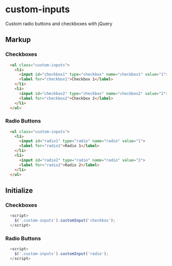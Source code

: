 # custom-inputs


Custom radio buttons and checkboxes with jQuery

## Markup

### Checkboxes

``` html
  <ul class="custom-inputs">
    <li>
      <input id="checkbox1" type="checkbox" name="checkbox1" value="1">
      <label for="checkbox1">Checkbox 1</label>
    </li>
    <li>
      <input id="checkbox2" type="checkbox" name="checkbox2" value="2">
      <label for="checkbox2">Checkbox 2</label>
    </li>    
  </ul>
```

### Radio Buttons

``` html
  <ul class="custom-inputs">
    <li>
      <input id="radio1" type="radio" name="radio" value="1">
      <label for="radio1">Radio 1</label>
    </li>
    <li>
      <input id="radio2" type="radio" name="radio" value="2">
      <label for="radio2">Radio 2</label>
    </li>
  </ul>
```


## Initialize

### Checkboxes

``` js
  <script>
    $('.custom-inputs').customInput('checkbox');
  </script>

```

### Radio Buttons

``` js
  <script>
    $('.custom-inputs').customInput('radio');
  </script>
```
